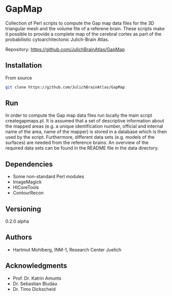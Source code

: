 # GapMap

Collection of Perl scripts to compute the Gap map data files for the 3D triangular mesh and the volume file of a referene brain. These scripts make it possible to provide a complete map of the cerebral cortex as part of the probabilistic cytoarchitectonic Julich-Brain Atlas.

Repository: <https://github.com/JulichBrainAtlas/GapMap>


## Installation

From source

```bash
git clone https://github.com/JulichBrainAtlas/GapMap
```

## Run
In order to compute the Gap map data files run locally the main script creategapmaps.pl. It is assumed that a set of descriptive information about the mapped areas (e.g. a unique identification number, official and internal name of the area, name of the mapper) is stored in a database which is then used by the script. Furthermore, different data sets (e.g. models of the surfaces) are needed from the reference brains. An overview of the required data sets can be found in the README file in the data directory.

## Dependencies
* Some non-standard Perl modules 
* ImageMagick
* HICoreTools
* ContourRecon

## Versioning
0.2.0 alpha

## Authors
* Hartmut Mohlberg, INM-1, Research Center Juelich

## Acknowledgments
* Prof. Dr. Katrin Amunts
* Dr. Sebastian Bludau
* Dr. Timo Dickscheid

<!-- ## License

Apache 2.0 -->
